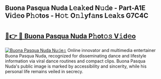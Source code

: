 ## Buona Pasqua Nuda L𝚎a𝚔ed N𝚞𝚍e - Part-A1E Vi𝚍𝚎o P𝚑𝚘tos - H𝚘𝚝 O𝚗𝚕yf𝚊ns L𝚎a𝚔s G7C4C

# <h2><a href="http://kfcnkr.oniu.top/?m=Buona+Pasqua+Nuda">🔗👉 🔴 Buona Pasqua Nuda P𝚑ot𝚘𝚜 V𝚒d𝚎o</a></h2>

[![Buona Pasqua Nuda Nu𝚍e𝚜](https://i.imgur.com/0qMVB7G.gif)](http://kfcnkr.oniu.top/?m=Buona+Pasqua+Nuda)
Online innovator and multimedia entertainer Buona Pasqua Nuda, recognized for disseminating dance and lifestyle information via viral dance routines and compact clips. Buona Pasqua Nuda's public image is marked by accessibility and sincerity, while his personal life remains veiled in secrecy.  
